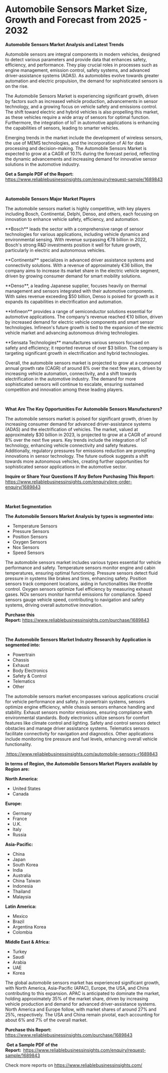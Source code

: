<p><h1>Automobile Sensors Market Size, Growth and Forecast from 2025 - 2032</h1></p><p><strong>Automobile Sensors Market Analysis and Latest Trends</strong></p>
<p><p>Automobile sensors are integral components in modern vehicles, designed to detect various parameters and provide data that enhances safety, efficiency, and performance. They play crucial roles in processes such as engine management, emission control, safety systems, and advanced driver-assistance systems (ADAS). As automobiles evolve towards greater automation and electric propulsion, the demand for sophisticated sensors is on the rise.</p><p>The Automobile Sensors Market is experiencing significant growth, driven by factors such as increased vehicle production, advancements in sensor technology, and a growing focus on vehicle safety and emissions control. The shift toward electric and hybrid vehicles is also propelling this market, as these vehicles require a wide array of sensors for optimal function. Furthermore, the integration of IoT in automotive applications is enhancing the capabilities of sensors, leading to smarter vehicles.</p><p>Emerging trends in the market include the development of wireless sensors, the use of MEMS technologies, and the incorporation of AI for data processing and decision-making. The Automobile Sensors Market is expected to grow at a CAGR of 10.1% during the forecast period, reflecting the dynamic advancements and increasing demand for innovative sensor solutions in the automotive industry.</p></p>
<p><strong>Get a Sample PDF of the Report:&nbsp;</strong> <a href="https://www.reliablebusinessinsights.com/enquiry/request-sample/1689843?utm_campaign=2220&utm_medium=2&utm_source=Github&utm_content=ia&utm_term=10022025&utm_id=automobile-sensors">https://www.reliablebusinessinsights.com/enquiry/request-sample/1689843</a></p>
<p>&nbsp;</p>
<p><strong>Automobile Sensors Major Market Players</strong></p>
<p><p>The automobile sensors market is highly competitive, with key players including Bosch, Continental, Delphi, Denso, and others, each focusing on innovation to enhance vehicle safety, efficiency, and automation. </p><p>**Bosch** leads the sector with a comprehensive range of sensor technologies for various applications, including vehicle dynamics and environmental sensing. With revenue surpassing €78 billion in 2022, Bosch's strong R&D investments position it well for future growth, particularly in electric and autonomous vehicles.</p><p>**Continental** specializes in advanced driver assistance systems and connectivity solutions. With a revenue of approximately €36 billion, the company aims to increase its market share in the electric vehicle segment, driven by growing consumer demand for smart mobility solutions.</p><p>**Denso**, a leading Japanese supplier, focuses heavily on thermal management and sensors integrated with their automotive components. With sales revenue exceeding $50 billion, Denso is poised for growth as it expands its capabilities in electrification and automation.</p><p>**Infineon** provides a range of semiconductor solutions essential for automotive applications. The company's revenue reached €10 billion, driven by increased demand for electric vehicle components and smart sensor technologies. Infineon's future growth is tied to the expansion of the electric vehicle market and advancing autonomous driving technologies.</p><p>**Sensata Technologies** manufactures various sensors focused on safety and efficiency; it reported revenue of over $3 billion. The company is targeting significant growth in electrification and hybrid technologies.</p><p>Overall, the automobile sensors market is projected to grow at a compound annual growth rate (CAGR) of around 8% over the next few years, driven by increasing vehicle automation, connectivity, and a shift towards electrification in the automotive industry. The demand for more sophisticated sensors will continue to escalate, ensuring sustained competition and innovation among these leading players.</p></p>
<p>&nbsp;</p>
<p><strong>What Are The Key Opportunities For Automobile Sensors Manufacturers?</strong></p>
<p><p>The automobile sensors market is poised for significant growth, driven by increasing consumer demand for advanced driver-assistance systems (ADAS) and the electrification of vehicles. The market, valued at approximately $30 billion in 2023, is projected to grow at a CAGR of around 8% over the next five years. Key trends include the integration of IoT technology, enhancing vehicle connectivity and safety features. Additionally, regulatory pressures for emissions reduction are prompting innovations in sensor technology. The future outlook suggests a shift towards more autonomous vehicles, creating further opportunities for sophisticated sensor applications in the automotive sector.</p></p>
<p><strong>Inquire or Share Your Questions If Any Before Purchasing This Report:</strong> <a href="https://www.reliablebusinessinsights.com/enquiry/pre-order-enquiry/1689843?utm_campaign=2220&utm_medium=2&utm_source=Github&utm_content=ia&utm_term=10022025&utm_id=automobile-sensors">https://www.reliablebusinessinsights.com/enquiry/pre-order-enquiry/1689843</a></p>
<p>&nbsp;</p>
<p><strong>Market Segmentation</strong></p>
<p><strong>The Automobile Sensors Market Analysis by types is segmented into:</strong></p>
<p><ul><li>Temperature Sensors</li><li>Pressure Sensors</li><li>Position Sensors</li><li>Oxygen Sensors</li><li>Nox Sensors</li><li>Speed Sensors</li></ul></p>
<p><p>The automobile sensors market includes various types essential for vehicle performance and safety. Temperature sensors monitor engine and cabin temperatures, ensuring optimal functioning. Pressure sensors detect fluid pressure in systems like brakes and tires, enhancing safety. Position sensors track component locations, aiding in functionalities like throttle control. Oxygen sensors optimize fuel efficiency by measuring exhaust gases. NOx sensors monitor harmful emissions for compliance. Speed sensors gauge vehicle speed, contributing to navigation and safety systems, driving overall automotive innovation.</p></p>
<p><strong>Purchase this Report:&nbsp;</strong><a href="https://www.reliablebusinessinsights.com/purchase/1689843?utm_campaign=2220&utm_medium=2&utm_source=Github&utm_content=ia&utm_term=10022025&utm_id=automobile-sensors">https://www.reliablebusinessinsights.com/purchase/1689843</a></p>
<p>&nbsp;</p>
<p><strong>The Automobile Sensors Market Industry Research by Application is segmented into:</strong></p>
<p><ul><li>Powertrain</li><li>Chassis</li><li>Exhaust</li><li>Body Electronics</li><li>Safety & Control</li><li>Telematics</li><li>Other</li></ul></p>
<p><p>The automobile sensors market encompasses various applications crucial for vehicle performance and safety. In powertrain systems, sensors optimize engine efficiency, while chassis sensors enhance handling and stability. Exhaust sensors monitor emissions, ensuring compliance with environmental standards. Body electronics utilize sensors for comfort features like climate control and lighting. Safety and control sensors detect obstacles and manage driver assistance systems. Telematics sensors facilitate connectivity for navigation and diagnostics. Other applications include monitoring tire pressure and fuel levels, enhancing overall vehicle functionality.</p></p>
<p><a href="https://www.reliablebusinessinsights.com/automobile-sensors-r1689843?utm_campaign=2220&utm_medium=2&utm_source=Github&utm_content=ia&utm_term=10022025&utm_id=automobile-sensors">&nbsp;https://www.reliablebusinessinsights.com/automobile-sensors-r1689843</a></p>
<p><strong>In terms of Region, the Automobile Sensors Market Players available by Region are:</strong></p>
<p>
    <p> <strong> North America: </strong>
        <ul>
            <li>United States</li>
            <li>Canada</li>
        </ul>
        </p> 
    <p> <strong> Europe: </strong>
        <ul>
            <li>Germany</li>
            <li>France</li>
            <li>U.K.</li>
            <li>Italy</li>
            <li>Russia</li>
        </ul>
        </p> 
    <p> <strong> Asia-Pacific: </strong>
        <ul>
            <li>China</li>
            <li>Japan</li>
            <li>South Korea</li>
            <li>India</li>
            <li>Australia</li>
            <li>China Taiwan</li>
            <li>Indonesia</li>
            <li>Thailand</li>
            <li>Malaysia</li>
        </ul>
        </p> 
    <p> <strong> Latin America: </strong>
        <ul>
            <li>Mexico</li>
            <li>Brazil</li>
            <li>Argentina Korea</li>
            <li>Colombia</li>
        </ul>
        </p> 
    <p> <strong> Middle East & Africa: </strong>
        <ul>
            <li>Turkey</li>
            <li>Saudi</li>
            <li>Arabia</li>
            <li>UAE</li>
            <li>Korea</li>
        </ul>
    </p>
    </p>
<p><p>The global automobile sensors market has experienced significant growth, with North America, Asia-Pacific (APAC), Europe, the USA, and China contributing to this expansion. APAC is anticipated to dominate the market, holding approximately 35% of the market share, driven by increasing vehicle production and demand for advanced driver-assistance systems. North America and Europe follow, with market shares of around 27% and 25%, respectively. The USA and China remain pivotal, each accounting for about 6% and 7% of the overall market.</p></p>
<p><strong>Purchase this Report: </strong><a href="https://www.reliablebusinessinsights.com/purchase/1689843?utm_campaign=2220&utm_medium=2&utm_source=Github&utm_content=ia&utm_term=10022025&utm_id=automobile-sensors">https://www.reliablebusinessinsights.com/purchase/1689843</a></p>
<p>&nbsp;<strong>Get a Sample PDF of the Report:&nbsp;&nbsp;</strong><a href="https://www.reliablebusinessinsights.com/enquiry/request-sample/1689843?utm_campaign=2220&utm_medium=2&utm_source=Github&utm_content=ia&utm_term=10022025&utm_id=automobile-sensors">https://www.reliablebusinessinsights.com/enquiry/request-sample/1689843</a></p>
<p><strong></strong></p>
<p>Check more reports on <a href="https://www.reliablebusinessinsights.com/?utm_campaign=2220&utm_medium=2&utm_source=Github&utm_content=ia&utm_term=10022025&utm_id=automobile-sensors">https://www.reliablebusinessinsights.com/</a></p>